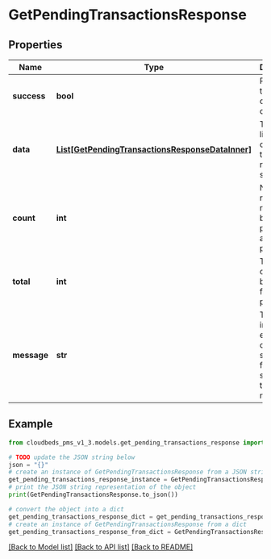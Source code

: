 # GetPendingTransactionsResponse


## Properties

Name | Type | Description | Notes
------------ | ------------- | ------------- | -------------
**success** | **bool** | Returns if the request could be completed | [optional] 
**data** | [**List[GetPendingTransactionsResponseDataInner]**](GetPendingTransactionsResponseDataInner.md) | Transaction list covering the date range specified | [optional] 
**count** | **int** | Number of results returned, based on pagination and filter parameters | [optional] 
**total** | **int** | Total count of results, based on filter parameters | [optional] 
**message** | **str** | To be used in case any error occurs (if success &#x3D; false). If success &#x3D; true, it does not exist. | [optional] 

## Example

```python
from cloudbeds_pms_v1_3.models.get_pending_transactions_response import GetPendingTransactionsResponse

# TODO update the JSON string below
json = "{}"
# create an instance of GetPendingTransactionsResponse from a JSON string
get_pending_transactions_response_instance = GetPendingTransactionsResponse.from_json(json)
# print the JSON string representation of the object
print(GetPendingTransactionsResponse.to_json())

# convert the object into a dict
get_pending_transactions_response_dict = get_pending_transactions_response_instance.to_dict()
# create an instance of GetPendingTransactionsResponse from a dict
get_pending_transactions_response_from_dict = GetPendingTransactionsResponse.from_dict(get_pending_transactions_response_dict)
```
[[Back to Model list]](../README.md#documentation-for-models) [[Back to API list]](../README.md#documentation-for-api-endpoints) [[Back to README]](../README.md)


